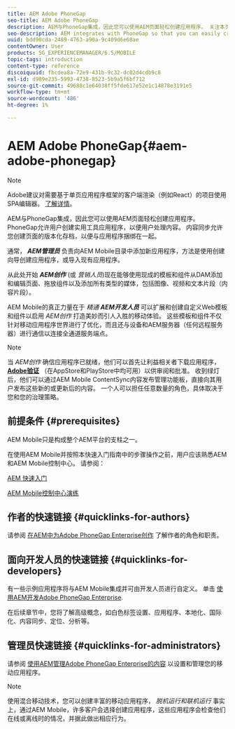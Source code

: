 ```yaml
---
title: AEM Adobe PhoneGap
seo-title: AEM Adobe PhoneGap
description: AEM与PhoneGap集成，因此您可以使用AEM页面轻松创建应用程序。 关注本页，以开始使用Adobe PhoneGap Enterprise。
seo-description: AEM integrates with PhoneGap so that you can easily create apps using AEM pages. Follow this page to get started with Adobe PhoneGap Enterprise.
uuid: bdd90cda-2489-4763-a90a-9c409d6e68ae
contentOwner: User
products: SG_EXPERIENCEMANAGER/6.5/MOBILE
topic-tags: introduction
content-type: reference
discoiquuid: fbcdea8a-72e9-431b-9c32-dc02d4cdb9c8
exl-id: d989e235-5993-4738-8523-5b9a5f6bf712
source-git-commit: 49688c1e64038ff5fde617e52e1c14878e3191e5
workflow-type: tm+mt
source-wordcount: '486'
ht-degree: 1%

---
```


# AEM Adobe PhoneGap{#aem-adobe-phonegap}

>[!NOTE]
>
>Adobe建议对需要基于单页应用程序框架的客户端渲染（例如React）的项目使用SPA编辑器。 [了解详情](/help/sites-developing/spa-overview.md)。

AEM与PhoneGap集成，因此您可以使用AEM页面轻松创建应用程序。 PhoneGap允许用户创建实用工具应用程序，以便用户处理内容。 内容同步允许您创建页面的版本化存档，以便与应用程序捆绑在一起。

通常， ***AEM管理员*** 负责向AEM Mobile目录中添加新应用程序，方法是使用创建向导创建应用程序，或导入现有应用程序。

从此处开始 ***AEM创作*** (或 *营销人员*)现在能够使用现成的模板和组件从DAM添加和编辑页面、拖放组件以及添加所有类型的媒体，包括图像、视频和文本片段（内容片段）。

AEM Mobile的真正力量在于 *精通* ***AEM开发人员*** 可以扩展和创建自定义Web模板和组件以启用 *AEM创作* 打造美妙而引人入胜的移动体验。 这些模板和组件不仅针对移动应用程序世界进行了优化，而且还与设备和AEM服务器（任何远程服务器）进行通信以连接全通道服务端点。

>[!NOTE]
>
>当 *AEM创作* 确信应用程序已就绪，他们可以首先让利益相关者下载应用程序， **[Adobe验证](/help/mobile/phonegap-mobile-quickstart.md)** （在AppStore和PlayStore中均可用）以供审阅和批准。 收到绿灯后，他们可以通过AEM Mobile ContentSync内容发布管理功能板，直接向其用户发布这些新的或更新后的内容。 一个人可以担任任意数量的角色，具体取决于您和您的治理策略。

## 前提条件 {#prerequisites}

AEM Mobile只是构成整个AEM平台的支柱之一。

在使用AEM Mobile并按照本快速入门指南中的步骤操作之前，用户应该熟悉AEM和AEM Mobile控制中心。 请参阅：

[AEM 快速入门](/help/sites-deploying/deploy.md)

[AEM Mobile控制中心演练](/help/mobile/phonegap-authoring-apps.md)

## 作者的快速链接 {#quicklinks-for-authors}

请参阅 [在AEM中为Adobe PhoneGap Enterprise创作](/help/mobile/phonegap.md) 了解作者的角色和职责。

## 面向开发人员的快速链接 {#quicklinks-for-developers}

有一些示例应用程序将与AEM Mobile集成并可由开发人员进行自定义。 单击 [使用AEM开发Adobe PhoneGap Enterprise](/help/mobile/developing-in-phonegap.md).

在后续章节中，您将了解高级概念，如白色标签设置、应用程序、本地化、国际化、内容同步、定位、分析等。

## 管理员快速链接 {#quicklinks-for-administrators}

请参阅 [使用AEM管理Adobe PhoneGap Enterprise的内容](/help/mobile/administer-phonegap.md) 以设置和管理您的移动应用程序。

>[!NOTE]
>
>使用混合移动技术，您可以创建丰富的移动应用程序， *脱机运行和联机运行* 事实上，通过AEM Mobile，许多客户会选择创建应用程序，这些应用程序会检查他们在线或离线时的情况，并据此做出相应行为。
